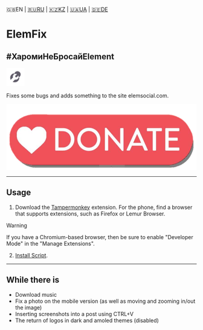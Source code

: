 🇬🇧EN | [🇷🇺RU](https://github.com/Erinator-Lab/elemfix/) | [🇰🇿KZ](https://github.com/Erinator-Lab/elemfix/blob/main/md_lang/KZ.md) | [🇺🇦UA](https://github.com/Erinator-Lab/elemfix/blob/main/md_lang/UA.md) | [🇩🇪DE](https://github.com/Erinator-Lab/elemfix/blob/main/md_lang/DE.md)

# ElemFix

## **#ХаромиНеБросайElement**

![icon](https://raw.githubusercontent.com/Erinator-Lab/elemfix/refs/heads/main/md_content/icon.png)

Fixes some bugs and adds something to the site elemsocial.com.

[![donate](https://raw.githubusercontent.com/Erinator-Lab/elemfix/refs/heads/main/md_content/donate.png)](https://github.com/Erinator-Lab/Erinator-Lab?tab=readme-ov-file#%D0%B4%D0%BE%D0%BD%D0%B0%D1%82donate)

- - -
## Usage
1) Download the [Tampermonkey](https://tampermonkey.net/) extension. For the phone, find a browser that supports extensions, such as Firefox or Lemur Browser.

> [!WARNING]
> If you have a Chromium-based browser, then be sure to enable "Developer Mode" in the "Manage Extensions".

2) [Install Script](https://raw.githubusercontent.com/Erinator-Lab/elemfix/refs/heads/main/ElemFix.user.js ).
---
## While there is
* Download music
* Fix a photo on the mobile version (as well as moving and zooming in/out the image)
* Inserting screenshots into a post using CTRL+V
* The return of logos in dark and amoled themes (disabled)

